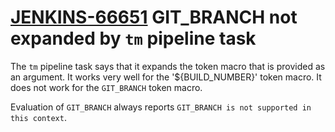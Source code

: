 # [JENKINS-66651](https://issues.jenkins.io/browse/JENKINS-66651) GIT_BRANCH not expanded by `tm` pipeline task

The `tm` pipeline task says that it expands the token macro that is provided as an argument.
It works very well for the '${BUILD_NUMBER}' token macro.
It does not work for the `GIT_BRANCH` token macro.

Evaluation of `GIT_BRANCH` always reports `GIT_BRANCH is not supported in this context`.
